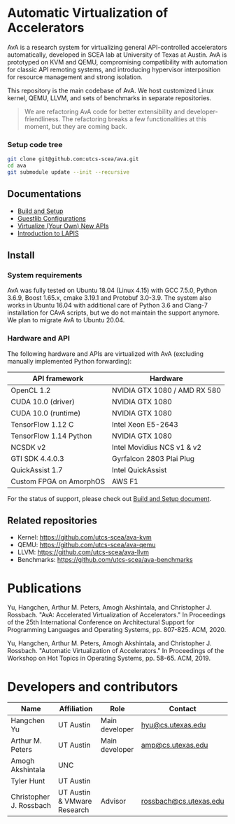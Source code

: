 Automatic Virtualization of Accelerators
========================================

AvA is a research system for virtualizing general API-controlled
accelerators automatically, developed in SCEA lab at University of Texas
at Austin. AvA is prototyped on KVM and QEMU, compromising compatibility
with automation for classic API remoting systems, and introducing
hypervisor interposition for resource management and strong isolation.

This repository is the main codebase of AvA. We host customized Linux
kernel, QEMU, LLVM, and sets of benchmarks in separate repositories.

> We are refactoring AvA code for better extensibility and developer-friendliness.
> The refactoring breaks a few functionalities at this moment,
> but they are coming back.

### Setup code tree

``` bash
git clone git@github.com:utcs-scea/ava.git
cd ava
git submodule update --init --recursive
```

Documentations
--------------

* [Build and Setup](docs/build_and_setup.md)
* [Guestlib Configurations](config/README.md)
* [Virtualize (Your Own) New APIs](docs/virtualize_new_api.md)
* [Introduction to LAPIS](cava/lapis.md)

Install
-------

### System requirements

AvA was fully tested on Ubuntu 18.04 (Linux 4.15) with GCC 7.5.0, Python 3.6.9,
Boost 1.65.x, cmake 3.19.1 and Protobuf 3.0-3.9.
The system also works in Ubuntu 16.04 with additional care of Python 3.6
and Clang-7 installation for CAvA scripts, but we do not maintain the support anymore.
We plan to migrate AvA to Ubuntu 20.04.

### Hardware and API

The following hardware and APIs are virtualized with AvA (excluding
manually implemented Python forwarding):

| API framework           | Hardware                     |
|-------------------------|------------------------------|
| OpenCL 1.2              | NVIDIA GTX 1080 / AMD RX 580 |
| CUDA 10.0 (driver)      | NVIDIA GTX 1080              |
| CUDA 10.0 (runtime)     | NVIDIA GTX 1080              |
| TensorFlow 1.12 C       | Intel Xeon E5-2643           |
| TensorFlow 1.14 Python  | NVIDIA GTX 1080              |
| NCSDK v2                | Intel Movidius NCS v1 & v2   |
| GTI SDK 4.4.0.3         | Gyrfalcon 2803 Plai Plug     |
| QuickAssist 1.7         | Intel QuickAssist            |
| Custom FPGA on AmorphOS | AWS F1                       |

For the status of support, please check out [Build and Setup document](docs/build_and_setup.md#configuration).

Related repositories
--------------------

* Kernel: https://github.com/utcs-scea/ava-kvm
* QEMU: https://github.com/utcs-scea/ava-qemu
* LLVM: https://github.com/utcs-scea/ava-llvm
* Benchmarks: https://github.com/utcs-scea/ava-benchmarks

Publications
============

Yu, Hangchen, Arthur M. Peters, Amogh Akshintala, and Christopher J. Rossbach. "AvA: Accelerated Virtualization of Accelerators." In Proceedings of the 25th International Conference on Architectural Support for Programming Languages and Operating Systems, pp. 807-825. ACM, 2020.

Yu, Hangchen, Arthur M. Peters, Amogh Akshintala, and Christopher J. Rossbach. "Automatic Virtualization of Accelerators." In Proceedings of the Workshop on Hot Topics in Operating Systems, pp. 58-65. ACM, 2019.

Developers and contributors
===========================

| Name                    | Affiliation                 | Role           | Contact                |
|-------------------------|-----------------------------|----------------|------------------------|
| Hangchen Yu             | UT Austin                   | Main developer | hyu@cs.utexas.edu      |
| Arthur M. Peters        | UT Austin                   | Main developer | amp@cs.utexas.edu      |
| Amogh Akshintala        | UNC                         |                |                        |
| Tyler Hunt              | UT Austin                   |                |                        |
| Christopher J. Rossbach | UT Austin & VMware Research | Advisor        | rossbach@cs.utexas.edu |
